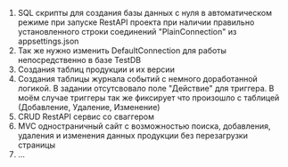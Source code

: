 1) SQL скрипты для создания базы данных с нуля в автоматическом режиме при запуске RestAPI проекта при наличии правильно установленного строки соединений "PlainConnection" из appsettings.json
2) Так же нужно изменить DefaultConnection для работы непосредственно в базе TestDB
3) Создания таблиц продукции и их версии
4) Создания таблицы журнала событий с немного доработанной логикой. В задании отсутсвовало поле "Действие" для триггера. В моём случае триггеры так же фиксирует что произошло с таблицей (Добавление, Удаление, Изменение)
5) CRUD RestAPI сервис со сваггером
6) MVC одностраничный сайт с возможностью поиска, добавления, удаления и изменения данных продукции без перезагрузки страницы
7) ...
